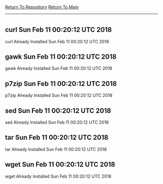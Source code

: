 [Return To Repository](https://github.com/deathbybandaid/piholeparser/)
[Return To Main](https://github.com/deathbybandaid/piholeparser/blob/master/RecentRunLogs/Mainlog.md)
____________________________________
# 
## curl Sun Feb 11 00:20:12 UTC 2018
curl Already Installed Sun Feb 11 00:20:12 UTC 2018
## gawk Sun Feb 11 00:20:12 UTC 2018
gawk Already Installed Sun Feb 11 00:20:12 UTC 2018
## p7zip Sun Feb 11 00:20:12 UTC 2018
p7zip Already Installed Sun Feb 11 00:20:12 UTC 2018
## sed Sun Feb 11 00:20:12 UTC 2018
sed Already Installed Sun Feb 11 00:20:12 UTC 2018
## tar Sun Feb 11 00:20:12 UTC 2018
tar Already Installed Sun Feb 11 00:20:12 UTC 2018
## wget Sun Feb 11 00:20:12 UTC 2018
wget Already Installed Sun Feb 11 00:20:12 UTC 2018
